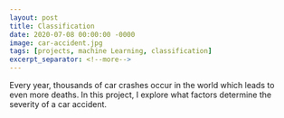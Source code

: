 ```yaml
---
layout: post
title: Classification
date: 2020-07-08 00:00:00 -0000
image: car-accident.jpg
tags: [projects, machine Learning, classification]
excerpt_separator: <!--more-->
---
```


Every year, thousands of car crashes occur in the world which leads to
even more deaths. In this project, I explore what factors determine the
severity of a car accident.
